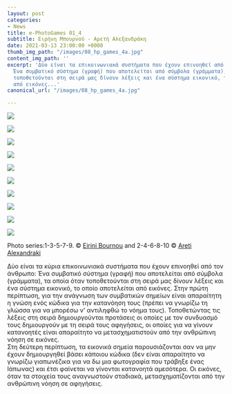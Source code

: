 ```yaml
---
layout: post
categories:
- News
title: e-PhotoGames 01_4
subtitle: Ειρήνη Μπουρνού - Αρετή Αλεξανδράκη
date: 2021-03-13 23:00:00 +0000
thumb_img_path: "/images/08_hp_games_4a.jpg"
content_img_path: ''
excerpt: 'Δύο είναι τα επικοινωνιακά συστήματα που έχουν επινοηθεί από το ν άνθρωπο:
  Ένα συμβατικό σύστημα (γραφή) που αποτελείται από σύμβολα (γράμματα), τα οποία όταν
  τοποθετούνται στη σειρά μας δίνουν λέξεις και ένα σύστημα εικονικό, το οποίο αποτελείται
  από εικόνες...'
canonical_url: "/images/08_hp_games_4a.jpg"

---
```

![](/images/01_game_01.jpg)

![](/images/02_hp_game_1.jpg)

![](/images/03_eirini_bournou__3.jpg)

![](/images/04_hp_games_2.jpg)

![](/images/05_untitled_5_of_5.jpg)

![](/images/06_hp_games_3.jpg)

![](/images/07-4.jpg)

![](/images/08_hp_games_4a.jpg)

![](/images/09_pg7.jpg)

![](/images/10_p8316424.jpg)

Photo series:1-3-5-7-9. © <a href="https://www.facebook.com/eirini.bournou" target="blank">Eirini Bournou</a> and  2-4-6-8-10 © <a href="https://www.facebook.com/aretialexandraki" target="blank">Areti Alexandraki</a>

Δύο είναι τα κύρια επικοινωνιακά συστήματα που έχουν επινοηθεί από τον άνθρωπο: Ένα συμβατικό σύστημα (γραφή) που αποτελείται από σύμβολα (γράμματα), τα οποία όταν τοποθετούνται στη σειρά μας δίνουν λέξεις και ένα σύστημα εικονικό, το οποίο αποτελείται από εικόνες. Στην πρώτη περίπτωση, για την ανάγνωση των συμβατικών σημείων είναι απαραίτητη η γνώση ενός κώδικα για την κατανόηση τους (πρέπει να γνωρίζω τη γλώσσα για να μπορέσω ν’ αντιληφθώ το νόημα τους). Τοποθετώντας τις λέξεις στη σειρά δημιουργούνται προτάσεις οι οποίες με τον συνδυασμό τους δημιουργούν με τη σειρά τους αφηγήσεις, οι οποίες για να γίνουν κατανοητές είναι απαραίτητο να μετασχηματιστούν από την ανθρώπινη νόηση σε εικόνες.  
Στη δεύτερη περίπτωση, τα εικονικά σημεία παρουσιάζονται σαν να μην έχουν δημιουργηθεί βάσει κάποιου κώδικα (δεν είναι απαραίτητο να γνωρίζω γιαπωνέζικα για να δω μια φωτογραφία που τράβηξε ένας Ιάπωνας) και έτσι φαίνεται να γίνονται κατανοητά αμεσότερα. Οι εικόνες, όταν τα στοιχεία τους αναγνωστούν σταδιακά, μετασχηματίζονται από την ανθρώπινη νόηση σε αφηγήσεις.